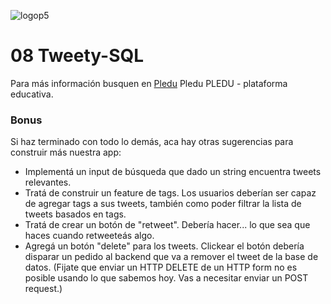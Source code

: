 ![logop5](https://p5-hall-of-fame.s3.amazonaws.com/p5logo.png)

# 08 Tweety-SQL

Para más información busquen en [Pledu](https://pledu.plataforma5.la/modules/90aeae5f-e57d-45b7-b107-109b5bc19886)
Pledu
PLEDU - plataforma educativa.

### Bonus

Si haz terminado con todo lo demás, aca hay otras sugerencias para construir más nuestra app:

- Implementá un input de búsqueda que dado un string encuentra tweets relevantes.
- Tratá de construir un feature de tags. Los usuarios deberían ser capaz de agregar tags a sus tweets, también como poder filtrar la lista de tweets basados en tags.
- Tratá de crear un botón de "retweet". Debería hacer... lo que sea que haces cuando retweeteás algo.
- Agregá un botón "delete" para los tweets. Clickear el botón debería disparar un pedido al backend que va a remover el tweet de la base de datos. (Fijate que enviar un HTTP DELETE de un HTTP form no es posible usando lo que sabemos hoy. Vas a necesitar enviar un POST request.)
